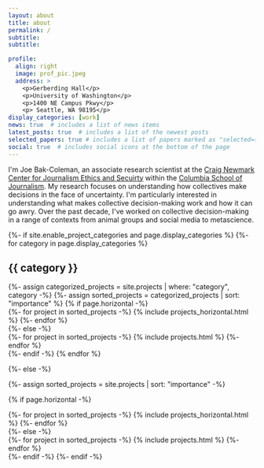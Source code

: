 ```yaml
---
layout: about
title: about
permalink: /
subtitle:
subtitle:

profile:
  align: right
  image: prof_pic.jpeg
  address: >
    <p>Gerberding Hall</p>
    <p>University of Washington</p>
    <p>1400 NE Campus Pkwy</p>
    <p> Seattle, WA 98195</p>
display_categories: [work]
news: true  # includes a list of news items
latest_posts: true  # includes a list of the newest posts
selected_papers: true # includes a list of papers marked as "selected={true}"
social: true  # includes social icons at the bottom of the page
---
```

I'm Joe Bak-Coleman, an associate research scientist at the [Craig Newmark Center for Journalism Ethics and Secuirty](https://journalism.columbia.edu/craig-newmark-center) within the [Columbia School of Journalism](https://journalism.columbia.edu/). My research focuses on understanding how collectives make decisions in the face of uncertainty. I'm particularly interested in understanding what makes collective decision-making work and how it can go awry. Over the past decade, I've worked on collective decision-making in a range of contexts from animal groups and social media to metascience.

<div class="projects">
{%- if site.enable_project_categories and page.display_categories %}
  <!-- Display categorized projects -->
  {%- for category in page.display_categories %}
  <h2 class="category">{{ category }}</h2>
  {%- assign categorized_projects = site.projects | where: "category", category -%}
  {%- assign sorted_projects = categorized_projects | sort: "importance" %}
  <!-- Generate cards for each project -->
  {% if page.horizontal -%}
  <div class="container">
    <div class="row row-cols-2">
    {%- for project in sorted_projects -%}
      {% include projects_horizontal.html %}
    {%- endfor %}
    </div>
  </div>
  {%- else -%}
  <div class="grid">
    {%- for project in sorted_projects -%}
      {% include projects.html %}
    {%- endfor %}
  </div>
  {%- endif -%}
  {% endfor %}

{%- else -%}
<!-- Display projects without categories -->
  {%- assign sorted_projects = site.projects | sort: "importance" -%}
  <!-- Generate cards for each project -->
  {% if page.horizontal -%}
  <div class="container">
    <div class="row row-cols-2">
    {%- for project in sorted_projects -%}
      {% include projects_horizontal.html %}
    {%- endfor %}
    </div>
  </div>
  {%- else -%}
  <div class="grid">
    {%- for project in sorted_projects -%}
      {% include projects.html %}
    {%- endfor %}
  </div>
  {%- endif -%}
{%- endif -%}
</div>
